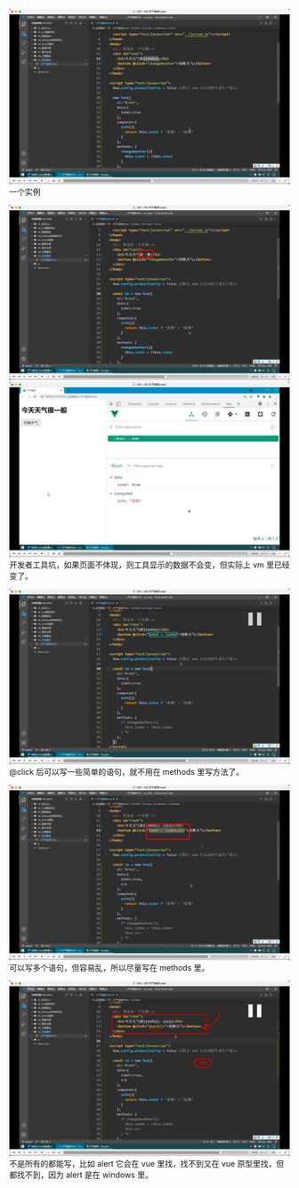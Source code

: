 ![](./img/2022-07-17-09-32-02.png)  
一个实例

![](./img/2022-07-17-09-36-13.png)
![](./img/2022-07-17-09-35-10.png)  
开发者工具坑，如果页面不体现，则工具显示的数据不会变，但实际上 vm 里已经变了。

![](./img/2022-07-17-09-37-21.png)  
@click 后可以写一些简单的语句，就不用在 methods 里写方法了。

![](./img/2022-07-17-09-39-08.png)  
可以写多个语句，但容易乱，所以尽量写在 methods 里。

![](./img/2022-07-17-09-43-48.png)  
不是所有的都能写，比如 alert 它会在 vue 里找，找不到又在 vue 原型里找，但都找不到，因为 alert 是在 windows 里。

